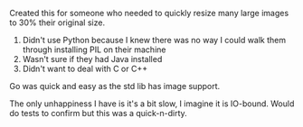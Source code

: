 Created this for someone who needed to quickly resize many large images to 30% their original size.

1. Didn't use Python because I knew there was no way I could walk them through installing PIL on their machine
2. Wasn't sure if they had Java installed
3. Didn't want to deal with C or C++

Go was quick and easy as the std lib has image support.

The only unhappiness I have is it's a bit slow, I imagine it is IO-bound. Would do tests to confirm but this was a quick-n-dirty.